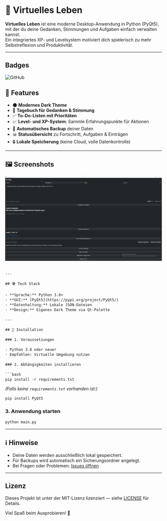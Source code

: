 # 🧠 Virtuelles Leben

**Virtuelles Leben** ist eine moderne Desktop-Anwendung in Python (PyQt5), mit der du deine Gedanken, Stimmungen und Aufgaben einfach verwalten kannst.  
Ein integriertes XP- und Levelsystem motiviert dich spielerisch zu mehr Selbstreflexion und Produktivität.

---

## Badges

![GitHub](https://img.shields.io/github/license/gtadesktop/Virtuelles-Leben-Aufgaben-Planer)

## 🚀 Features

- 🌑 **Modernes Dark Theme**
- 📝 **Tagebuch für Gedanken & Stimmung**
- ✅ **To-Do-Listen mit Prioritäten**
- 📈 **Level- und XP-System**: Sammle Erfahrungspunkte für Aktionen
- 💾 **Automatisches Backup** deiner Daten
- 📊 **Statusübersicht** zu Fortschritt, Aufgaben & Einträgen
- 🔒 **Lokale Speicherung** (keine Cloud, volle Datenkontrolle)

---

## 🖼️ Screenshots

![Screenshot Hauptfenster](screenshots/1.png)
```

---

## 🛠️ Tech Stack

- **Sprache:** Python 3.8+
- **GUI:** [PyQt5](https://pypi.org/project/PyQt5/)
- **Datenhaltung:** Lokale JSON-Dateien
- **Design:** Eigenes Dark Theme via Qt-Palette

---

## 🔧 Installation

### 1. Voraussetzungen

- Python 3.8 oder neuer
- Empfohlen: Virtuelle Umgebung nutzen

### 2. Abhängigkeiten installieren

```bash
pip install -r requirements.txt
```

*(Falls keine `requirements.txt` vorhanden ist:)*

```bash
pip install PyQt5
```

### 3. Anwendung starten

```bash
python main.py
```

---

## ℹ️ Hinweise

- Deine Daten werden ausschließlich lokal gespeichert.
- Für Backups wird automatisch ein Sicherungsordner angelegt.
- Bei Fragen oder Problemen: [Issues öffnen]()

---

## Lizenz

Dieses Projekt ist unter der MIT-Lizenz lizenziert — siehe [LICENSE](main/LICENSE) für Details.


Viel Spaß beim Ausprobieren! 🚀
